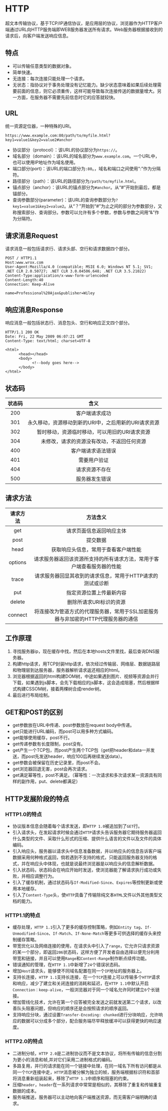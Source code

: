 # HTTP

超文本传输协议，基于TCP/IP通信协议，是应用层的协议，浏览器作为HTTP客户端通过URL向HTTP服务端即WEB服务器发送所有请求。Web服务器根据接收到的请求后，向客户端发送响应信息。

## 特点

- 可以传输任意类型的数据对象。
- 简单快速。
- 无连接：每次连接只能处理一个请求。
- 无状态：指协议对于事务处理没有记忆能力。缺少状态意味着如果后续处理需要前面的信息，则它必须重传，这样可能导致每次连接传送的数据量增大。另一方面，在服务器不需要先前信息时它的应答就较快。

## URL

统一资源定位器，一种特殊的URI。

`https://www.example.com:80/path/to/myfile.html?key1=value1&key2=value2#anchor`

- 协议部分（protocol）：该URL的协议部分为`https://`。
- 域名部分（domain）：该URL的域名部分为`www.example.com`。一个URL中，也可以使用IP地址作为域名使用。
- 端口部分(port)：该URL的端口部分为`:80`。，域名和端口之间使用“:”作为分隔符。
- 路径部分（path）：该URL的路径部分为`/path/to/myfile.html`。
- 锚点部分（anchor）：该URL的锚点部分为`#anchor`。从“#”开始到最后，都是锚部分。
- 查询参数部分(parameter)：该URL的查询参数部分为`?key1=value1&key2=value2`。从“？”开始到“#”为止之间的部分为参数部分，又称搜索部分、查询部分。参数可以允许有多个参数，参数与参数之间用“&”作为分隔符。

## 请求消息Request

请求消息一般包括请求行、请求头部、空行和请求数据四个部分。

```
POST / HTTP1.1
Host:www.wrox.com
User-Agent:Mozilla/4.0 (compatible; MSIE 6.0; Windows NT 5.1; SV1; .NET CLR 2.0.50727; .NET CLR 3.0.04506.648; .NET CLR 3.5.21022)
Content-Type:application/x-www-form-urlencoded
Content-Length:40
Connection: Keep-Alive

name=Professional%20Ajax&publisher=Wiley
```

## 响应消息Response

响应消息一般包括状态行、消息包头、空行和响应正文四个部分。

```
HTTP/1.1 200 OK
Date: Fri, 22 May 2009 06:07:21 GMT
Content-Type: text/html; charset=UTF-8

<html>
      <head></head>
      <body>
            <!--body goes here-->
      </body>
</html>
```

## 状态码

| 状态码 |                         含义                         |
| :----: | :--------------------------------------------------: |
|  200   |                    客户端请求成功                    |
|  301   | 永久移动，资源移动到新的URI中，之后用新的URI请求资源 |
|  302   |    暂时移动，资源临时移动，可以用旧的URI请求资源     |
|  304   |      未修改，请求的资源没有改动，不返回任何资源      |
|  400   |                  客户端请求语法错误                  |
|  401   |                     需要用户验证                     |
|  404   |                    请求资源不存在                    |
|  500   |                    服务器发生错误                    |

## 请求方法

| 请求方法 |                           方法含义                           |
| :------: | :----------------------------------------------------------: |
|   get    |                   请求页面信息返回响应主体                   |
|   post   |                           提交数据                           |
|   head   |             获取响应头信息，常用于查看客户端性能             |
| options  | 请求服务器返回该资源所支持的所有请求方法，常用于客户端查看服务器的性能 |
|  trace   |  请求服务器回显其收到的请求信息，常用于HTTP请求的测试或诊断  |
|   put    |                   指定资源位置上传最新内容                   |
|  delete  |                   删除所请求URI标识的资源                    |
| connect  | 将连接改为管道方式的代理服务器，常用于SSL加密服务器与非加密的HTTP代理服务器的通信 |

## 工作原理

1. 寻找服务器ip，现在缓存中找，然后在本地hosts文件里找，最后查询DNS服务器。
2. 构建http请求，用TCP封装http请求，依次经过传输层、网络层、数据链路层和物理层到达服务器，服务器解析请求返还相应的html。
3. 浏览器根据返回的html构建DOM树，中途如果遇到图片、视频等资源会并行下载，如果遇到js脚本，会先下载相应的js脚本，这会造成阻塞，然后根据样式构建CSSOM树，接着两棵树合成render树。
4. 最后进行布局绘制。

## GET和POST的区别

- get参数放在URL中传递、post参数放在request body中传递。
- get只能进行URL编码，而post可以用多种方式编码。
- get能够使用缓存，post不行。
- get传递参数有长度限制，post没有。
- get产生一个TCP包，而post产生两个TCP包（get把header和data一并发送，而post先发送header，响应100后再继续发送data）。
- get参数会被保留在历史记录里，而post不会。
- get浏览器回退无害，post会再次请求。
- get满足幂等性，post不满足。（幂等性：一次请求和多次请求某一资源具有同样的副作用，put、delete都满足）

## HTTP发展阶段的特点

### HTTP1.0的特点

- 协议版本信息会随着每个请求发送，即`HTTP 1.0`被追加到了`GET`行。
- 引入请求头，在发起请求时候会通过`HTTP`请求头告诉服务器它期待服务器返回什么类型的文件、采取什么形式的压缩、提供什么语言的文件以及文件的具体编码。
- 引入响应头，服务器以请求头中信息准备数据，并以响应头的信息告诉客户端数据采用何种格式返回，倘若遇到不支持的格式，只能返回服务器支持的格式，并在响应头中体现，也就是说最终浏览器是以响应头的信息解析数据。
- 引入状态码，状态码会在响应开始时发送，使浏览器能了解请求执行成功或失败，并相应调整行为。
- 引入了缓存机制，通过状态码与`If-Modified-Since`、`Expires`等控制更新或使用本地缓存。
- 引入了`Content-Type`头，使`HTTP`具备了传输除纯文本`HTML`文件以外其他类型文档的能力。

### HTTP1.1的特点

- 缓存处理，`HTTP 1.1`引入了更多的缓存控制策略，例如`Entity tag`、`If-Unmodified-Since`、`If-Match`、`If-None-Match`等更多可供选择的缓存头来控制缓存策略。
- 带宽优化以及网络连接的使用，在请求头中引入了`range`，它允许只请求资源的某一个部分，即返回`206`状态码，这样方便了开发者自由选择以便充分利用带宽和链接，并且可以使用`Range`和`Content-Range`制作断点续传功能。
- 错误通知的管理，在`HTTP 1.1`中新增了`24`个错误状态码。
- 增加`Host`请求头，能够使不同域名配置在同一个`IP`地址的服务器上。
- 支持长连接，`HTTP 1.1`支持长连接，在一个`TCP`连接上可以传输多个`HTTP`请求和响应，减少了建立和关闭连接的消耗和延迟，在`HTTP 1.1`中默认开启`Connection：keep-alive`，一般浏览器对于同一个域名允许同时建立`6`个长链接。
- 增加管线化技术，允许在第一个应答被完全发送之前就发送第二个请求，以改善队头阻塞问题，但响应的顺序还是会按照请求的顺序返回。
- 支持响应分块，通过设置`Transfer-Encoding: chunked`进行分块响应，允许响应的数据可以分成多个部分，配合服务端尽早释放缓冲可以获得更快的响应速度。

### HTTP2.0的特点

- 二进制分帧，`HTTP 2.0`是二进制协议而不是文本协议，将所有传输的信息分割为更小的消息和帧,并对它们采用二进制格式的编码。
- 多路复用，并行的请求能在同一个链接中处理，在同一域名下所有访问都是从同一个`TCP`连接中走，`HTTP`消息被分解为独立的帧，服务端根据标识符和首部将消息重新组装起来，移除了`HTTP 1.1`中顺序和阻塞的约束。
- 压缩`header`，`header`在一系列请求中常常是相似的，其移除了重复和传输重复数据的成本。
- 服务端推送，服务器可以主动地向客户端推送资源，而无需客户端明确的请求。